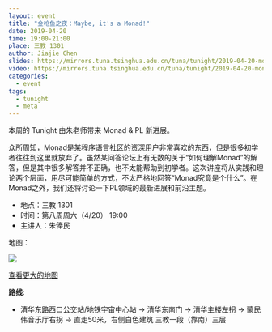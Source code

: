 ```yaml
---
layout: event
title: "金枪鱼之夜：Maybe, it's a Monad!"
date: 2019-04-20
time: 19:00-21:00
place: 三教 1301
author: Jiajie Chen
slides: https://mirrors.tuna.tsinghua.edu.cn/tuna/tunight/2019-04-20-monad-pl/slides.pdf
video: https://mirrors.tuna.tsinghua.edu.cn/tuna/tunight/2019-04-20-monad-pl/video.mkv
categories:
  - event
tags:
  - tunight
  - meta
---
```


本周的 Tunight 由朱老师带来 Monad & PL 新进展。

众所周知，Monad是某程序语言社区的资深用户非常喜欢的东西，但是很多初学者往往到这里就放弃了。虽然某问答论坛上有无数的关于“如何理解Monad”的解答，但是其中很多解答并不正确，也不太能帮助到初学者。这次讲座将从实践和理论两个层面，用尽可能简单的方式，不太严格地回答“Monad究竟是个什么”。在Monad之外，我们还将讨论一下PL领域的最新进展和前沿主题。

<!--more-->

* 地点：三教 1301
* 时间：第八周周六（4/20） 19:00
* 主讲人：朱俸民

地图：

![](/assets/img/events/map_t3_sec1.jpg)

<a class="hidden-xs" href="https://www.openstreetmap.org/#map=17/40.00120/116.32246">查看更大的地图</a>

**路线**:

 - 清华东路西口公交站/地铁宇宙中心站 -> 清华东南门 -> 清华主楼左拐 ->  蒙民伟音乐厅右拐 -> 直走50米，右侧白色建筑 三教一段（靠南）三层
